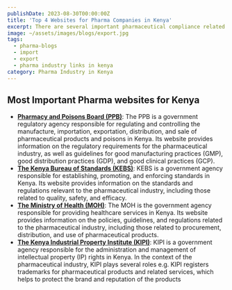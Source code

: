 ```yaml
---
publishDate: 2023-08-30T00:00:00Z
title: 'Top 4 Websites for Pharma Companies in Kenya'
excerpt: There are several important pharmaceutical compliance related websites in Kenya.
image: ~/assets/images/blogs/export.jpg
tags:
  - pharma-blogs
  - import
  - export
  - pharma industry links in kenya
category: Pharma Industry in Kenya
---
```


## Most Important Pharma websites for Kenya

- [**Pharmacy and Poisons Board (PPB)**](https://web.pharmacyboardkenya.org/): The PPB is a government regulatory agency responsible for regulating and controlling the manufacture, importation, exportation, distribution, and sale of pharmaceutical products and poisons in Kenya. Its website provides information on the regulatory requirements for the pharmaceutical industry, as well as guidelines for good manufacturing practices (GMP), good distribution practices (GDP), and good clinical practices (GCP).
- [**The Kenya Bureau of Standards (KEBS)**](https://www.kebs.org/): KEBS is a government agency responsible for establishing, promoting, and enforcing standards in Kenya. Its website provides information on the standards and regulations relevant to the pharmaceutical industry, including those related to quality, safety, and efficacy.
- [**The Ministry of Health (MOH)**](https://www.health.go.ke/): The MOH is the government agency responsible for providing healthcare services in Kenya. Its website provides information on the policies, guidelines, and regulations related to the pharmaceutical industry, including those related to procurement, distribution, and use of pharmaceutical products.
- [**The Kenya Industrial Property Institute (KIPI)**](https://www.kipi.go.ke/): KIPI is a government agency responsible for the administration and management of intellectual property (IP) rights in Kenya. In the context of the pharmaceutical industry, KIPI plays several roles e.g. KIPI registers trademarks for pharmaceutical products and related services, which helps to protect the brand and reputation of the products
